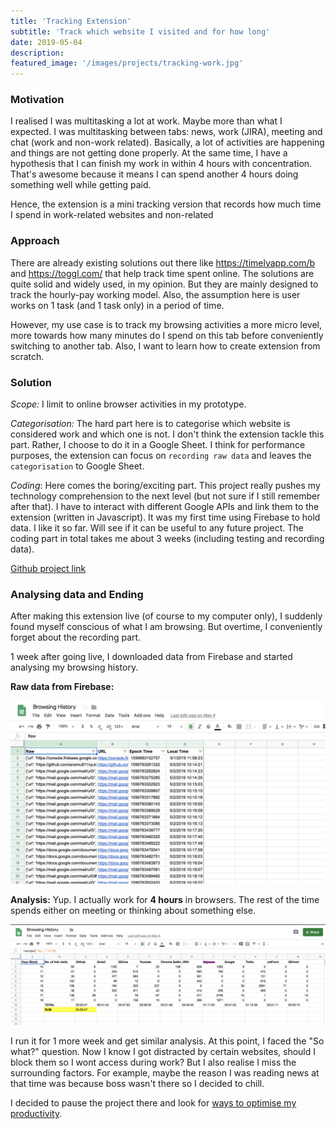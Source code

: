 ```yaml
---
title: 'Tracking Extension'
subtitle: 'Track which website I visited and for how long'
date: 2019-05-04
description:
featured_image: '/images/projects/tracking-work.jpg'
---
```

### Motivation
I realised I was multitasking a lot at work. Maybe more than what I expected. I was multitasking between tabs: news, work (JIRA), meeting and chat (work and non-work related). Basically, a lot of activities are happening and things are not getting done properly. At the same time, I have a hypothesis that I can finish my work in within 4 hours with concentration. That's awesome because it means I can spend another 4 hours doing something well while getting paid.

Hence, the extension is a mini tracking version that records how much time I spend in work-related websites and non-related

### Approach
There are already existing solutions out there like https://timelyapp.com/b and https://toggl.com/ that help track time spent online. The solutions are quite solid and widely used, in my opinion. But they are mainly designed to track the hourly-pay working model. Also, the assumption here is user works on 1 task (and 1 task only) in a period of time.

However, my use case is to track my browsing activities a more micro level, more towards how many minutes do I spend on this tab before conveniently switching to another tab. Also, I want to learn how to create extension from scratch.

### Solution
_Scope:_
I limit to online browser activities in my prototype.

_Categorisation:_
The hard part here is to categorise which website is considered work and which one is not. I don't think the extension tackle this part. Rather, I choose to do it in a Google Sheet. I think for performance purposes, the extension can focus on `recording raw data` and leaves the `categorisation` to Google Sheet.

_Coding_:
Here comes the boring/exciting part. This project really pushes my technology comprehension to the next level (but not sure if I still remember after that). I have to interact with different Google APIs and link them to the extension (written in Javascript). It was my first time using Firebase to hold data. I like it so far. Will see if it can be useful to any future project. The coding part in total takes me about 3 weeks (including testing and recording data).

[Github project link]("https://github.com/anemu911/productivity-tracking")

### Analysing data and Ending
After making this extension live (of course to my computer only), I suddenly found myself conscious of what I am browsing. But overtime, I conveniently forget about the recording part.

1 week after going live, I downloaded data from Firebase and started analysing my browsing history.

__Raw data from Firebase:__

![Raw data from Firebase](/images/projects/extension-raw-data.png)

__Analysis:__ Yup. I actually work for **4 hours** in browsers. The rest of the time spends either on meeting or thinking about something else.

![Analysis](/images/projects/extension-analysis.png)


I run it for 1 more week and get similar analysis. At this point, I faced the "So what?" question. Now I know I got distracted by certain websites, should I block them so I wont access during work? But I also realise I miss the surrounding factors. For example, maybe the reason I was reading news at that time was because boss wasn't there so I decided to chill.

I decided to pause the project there and look for [ways to optimise my productivity]("/product-management/2019-10-26-how-t0-be-productive").
